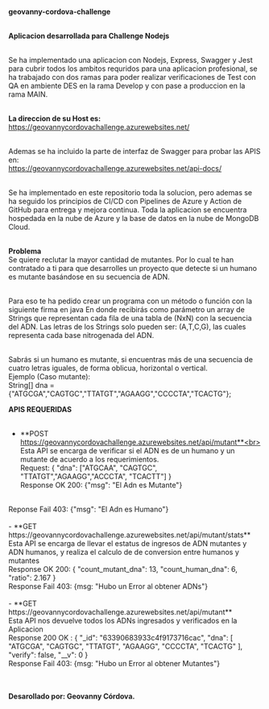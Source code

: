 **geovanny-cordova-challenge**<br><br>

**Aplicacion desarrollada para Challenge Nodejs**<br><br>

Se ha implementado una aplicacion con Nodejs, Express, Swagger y Jest para cubrir todos los
ambitos requridos para una aplicacion profesional, se ha trabajado con dos ramas para poder 
realizar verificaciones de Test con QA en ambiente DES en la rama Develop y con pase a 
produccion en la rama MAIN.<br><br>

**La direccion de su Host es:**<br>
https://geovannycordovachallenge.azurewebsites.net/  <br><br>

Ademas se ha incluido la parte de interfaz de Swagger para probar las APIS en: <br>
   https://geovannycordovachallenge.azurewebsites.net/api-docs/ <br><br>

Se ha implementado en este repositorio toda la solucion, pero ademas se ha seguido los
principios de CI/CD con Pipelines de Azure y Action de GitHub para entrega y mejora continua.
Toda la aplicacion se encuentra hospedada en la nube de Azure y la base de datos en la 
nube de MongoDB Cloud.<br><br>

**Problema**<br>
Se quiere reclutar la mayor cantidad de mutantes. Por lo cual te han
contratado a ti para que desarrolles un proyecto que detecte si un humano es 
mutante basándose en su secuencia de ADN. <br><br>

Para eso te ha pedido crear un programa con un método o función con la siguiente firma en java
En donde recibirás como parámetro un array de Strings que representan cada fila de una tabla de 
(NxN) con la secuencia del ADN. Las letras de los Strings solo pueden ser: (A,T,C,G), las cuales 
representa cada base nitrogenada del ADN.<br><br>

Sabrás si un humano es mutante, si encuentras más de una secuencia de cuatro letras 
iguales, de forma oblicua, horizontal o vertical. <br>
Ejemplo (Caso mutante):<br>
String[] dna = {"ATGCGA","CAGTGC","TTATGT","AGAAGG","CCCCTA","TCACTG"};<br>

**APIS REQUERIDAS**<br><br>

 - **POST https://geovannycordovachallenge.azurewebsites.net/api/mutant**<br>
   Esta API se encarga de verificar si el ADN es de un humano y un mutante de acuerdo a los requerimientos.<br>
   Request: {
              "dna":  ["ATGCAA", "CAGTGC", "TTATGT","AGAAGG","ACCCTA", "TCACTT"]
            }
         <br>
  Response OK 200: {"msg": "El Adn es Mutante"}
 <br>
  Reponse Fail 403: {"msg": "El Adn es Humano"}
 <br><br>
 - **GET https://geovannycordovachallenge.azurewebsites.net/api/mutant/stats**<br>
   Esta API se encarga de llevar el estatus de ingresos de ADN mutantes y ADN humanos, y realiza el calculo de 
   de conversion entre humanos y mutantes<br>
   Response OK 200: {
                        "count_mutant_dna": 13,
                        "count_human_dna": 6,
                        "ratio": 2.167
                    }
                    <br>
   Response Fail 403: {msg: "Hubo un Error al obtener ADNs"}
 <br><br>
 - **GET https://geovannycordovachallenge.azurewebsites.net/api/mutant**<br>
 Esta API nos devuelve todos los ADNs ingresados y verificados en la Aplicacion<br>
   Response 200 OK : {
                        "_id": "63390683933c4f9173716cac",
                        "dna": [
                            "ATGCGA",
                            "CAGTGC",
                            "TTATGT",
                            "AGAAGG",
                            "CCCCTA",
                            "TCACTG"
                        ],
                        "verify": false,
                        "__v": 0
                     }
                     <br>
  Response Fail 403: {msg: "Hubo un Error al obtener Mutantes"}
 <br><br><br>
 
**Desarollado por: Geovanny Córdova.**
